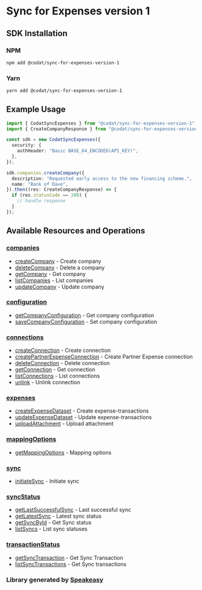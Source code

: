# Sync for Expenses version 1

<!-- Start Codat Library Description -->
<!-- End Codat Library Description ->

<!-- Start SDK Installation -->
## SDK Installation

### NPM

```bash
npm add @codat/sync-for-expenses-version-1
```

### Yarn

```bash
yarn add @codat/sync-for-expenses-version-1
```
<!-- End SDK Installation -->

## Example Usage
<!-- Start SDK Example Usage -->


```typescript
import { CodatSyncExpenses } from "@codat/sync-for-expenses-version-1";
import { CreateCompanyResponse } from "@codat/sync-for-expenses-version-1/dist/sdk/models/operations";

const sdk = new CodatSyncExpenses({
  security: {
    authHeader: "Basic BASE_64_ENCODED(API_KEY)",
  },
});

sdk.companies.createCompany({
  description: "Requested early access to the new financing scheme.",
  name: "Bank of Dave",
}).then((res: CreateCompanyResponse) => {
  if (res.statusCode == 200) {
    // handle response
  }
});
```
<!-- End SDK Example Usage -->

<!-- Start SDK Available Operations -->
## Available Resources and Operations


### [companies](docs/sdks/companies/README.md)

* [createCompany](docs/sdks/companies/README.md#createcompany) - Create company
* [deleteCompany](docs/sdks/companies/README.md#deletecompany) - Delete a company
* [getCompany](docs/sdks/companies/README.md#getcompany) - Get company
* [listCompanies](docs/sdks/companies/README.md#listcompanies) - List companies
* [updateCompany](docs/sdks/companies/README.md#updatecompany) - Update company

### [configuration](docs/sdks/configuration/README.md)

* [getCompanyConfiguration](docs/sdks/configuration/README.md#getcompanyconfiguration) - Get company configuration
* [saveCompanyConfiguration](docs/sdks/configuration/README.md#savecompanyconfiguration) - Set company configuration

### [connections](docs/sdks/connections/README.md)

* [createConnection](docs/sdks/connections/README.md#createconnection) - Create connection
* [createPartnerExpenseConnection](docs/sdks/connections/README.md#createpartnerexpenseconnection) - Create Partner Expense connection
* [deleteConnection](docs/sdks/connections/README.md#deleteconnection) - Delete connection
* [getConnection](docs/sdks/connections/README.md#getconnection) - Get connection
* [listConnections](docs/sdks/connections/README.md#listconnections) - List connections
* [unlink](docs/sdks/connections/README.md#unlink) - Unlink connection

### [expenses](docs/sdks/expenses/README.md)

* [createExpenseDataset](docs/sdks/expenses/README.md#createexpensedataset) - Create expense-transactions
* [updateExpenseDataset](docs/sdks/expenses/README.md#updateexpensedataset) - Update expense-transactions
* [uploadAttachment](docs/sdks/expenses/README.md#uploadattachment) - Upload attachment

### [mappingOptions](docs/sdks/mappingoptions/README.md)

* [getMappingOptions](docs/sdks/mappingoptions/README.md#getmappingoptions) - Mapping options

### [sync](docs/sdks/sync/README.md)

* [initiateSync](docs/sdks/sync/README.md#initiatesync) - Initiate sync

### [syncStatus](docs/sdks/syncstatus/README.md)

* [getLastSuccessfulSync](docs/sdks/syncstatus/README.md#getlastsuccessfulsync) - Last successful sync
* [getLatestSync](docs/sdks/syncstatus/README.md#getlatestsync) - Latest sync status
* [getSyncById](docs/sdks/syncstatus/README.md#getsyncbyid) - Get Sync status
* [listSyncs](docs/sdks/syncstatus/README.md#listsyncs) - List sync statuses

### [transactionStatus](docs/sdks/transactionstatus/README.md)

* [getSyncTransaction](docs/sdks/transactionstatus/README.md#getsynctransaction) - Get Sync Transaction
* [listSyncTransactions](docs/sdks/transactionstatus/README.md#listsynctransactions) - Get Sync transactions
<!-- End SDK Available Operations -->
### Library generated by [Speakeasy](https://docs.speakeasyapi.dev/docs/using-speakeasy/client-sdks)
